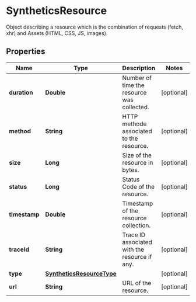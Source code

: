 

# SyntheticsResource

Object describing a resource which is the combination of requests (fetch, xhr) and Assets (HTML, CSS, JS, images).
## Properties

Name | Type | Description | Notes
------------ | ------------- | ------------- | -------------
**duration** | **Double** | Number of time the resource was collected. |  [optional]
**method** | **String** | HTTP methode associated to the resource. |  [optional]
**size** | **Long** | Size of the resource in bytes. |  [optional]
**status** | **Long** | Status Code of the resource. |  [optional]
**timestamp** | **Double** | Timestamp of the resource collection. |  [optional]
**traceId** | **String** | Trace ID associated with the resource if any. |  [optional]
**type** | [**SyntheticsResourceType**](SyntheticsResourceType.md) |  |  [optional]
**url** | **String** | URL of the resource. |  [optional]



